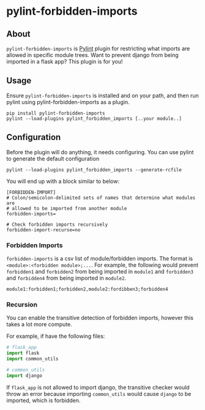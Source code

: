 pylint-forbidden-imports
===============

## About

`pylint-forbidden-imports` is [Pylint](http://pylint.org) plugin for restricting
what imports are allowed in specific module trees.
Want to prevent django from being imported in a flask app? This plugin is for you!

## Usage

Ensure `pylint-forbidden-imports` is installed and on your path, and then run pylint using
pylint-forbidden-imports as a plugin.

```
pip install pylint-forbidden-imports
pylint --load-plugins pylint_forbidden_imports [..your module..]
```

## Configuration

Before the plugin will do anything, it needs configuring.
You can use pylint to generate the default configuration
```
pylint --load-plugins pylint_forbidden_imports --generate-rcfile
```

You will end up with a block similar to below:
```
[FORBIDDEN-IMPORT]
# Colon/semicolon-delimited sets of names that determine what modules are
# allowed to be imported from another module
forbidden-imports=

# Check forbidden imports recursively
forbidden-import-recurse=no
```
### Forbidden Imports
`forbidden-imports` is a csv list of module/forbidden imports. The format is `<module>:<forbidden module>;...`.
For example, the following would prevent `forbidden1` and `forbidden2` from being imported in `module1` and
`forbidden3` and `forbidden4` from being imported in `module2`. 
```
module1:forbidden1;forbidden2,module2:fordibben3;forbidden4
```

### Recursion
You can enable the transitive detection of forbidden imports, however this takes a lot
more compute.

For example, if have the following files:
```py
# flask_app
import flask
import common_utils

# common_utils
import django
```
If `flask_app` is not allowed to import django, the transitive checker would throw an error
because importing `common_utils` would cause `django` to be imported, which is forbidden.